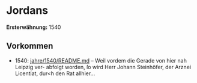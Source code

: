 # Jordans

**Ersterwähnung:** 1540

## Vorkommen
- 1540: [jahre/1540/README.md](../jahre/1540/README.md) – Weil vordem die Gerade von hier nah Leipzig ver-
abfolgt worden, ſo wird Herr Johann Steinhöfer, der
Arznei Licentiat, dur<h den Rat allhier...
